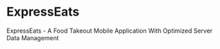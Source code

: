 # ExpressEats

ExpressEats - A Food Takeout Mobile Application With Optimized Server Data Management
